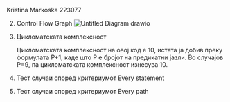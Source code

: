 Kristina Markoska 223077


2. Control Flow Graph
![Untitled Diagram drawio](https://github.com/kristinamarkoska/SI_2024_lab2_223077/assets/165588196/8e3c3a03-e98a-4025-813d-ee9fcfe89e3a)


3. Цикломатската комплексност

   
   Цикломатската комплексност на овој код е 10, истата ја добив преку формулата P+1, каде што P е бројот на предикатни јазли. Во случајoв P=9, па цикломатската комплексност изнесува 10.

4. Тест случаи според критериумот Every statement

5. Тест случаи според критериумот Every path
